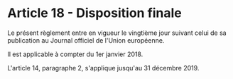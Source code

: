 # Article 18 - Disposition finale


Le présent règlement entre en vigueur le vingtième jour suivant celui de sa publication au Journal officiel de l'Union européenne.

Il est applicable à compter du 1er janvier 2018.

L'article 14, paragraphe 2, s'applique jusqu'au 31 décembre 2019.
